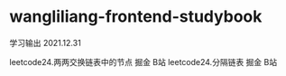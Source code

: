 # wangliliang-frontend-studybook
学习输出
2021.12.31

leetcode24.两两交换链表中的节点 掘金 B站
leetcode24.分隔链表 掘金 B站
